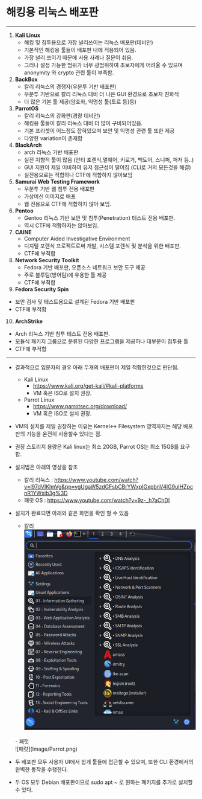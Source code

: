 # 해킹용 리눅스 배포판
----------------

1. **Kali Linux**
   - 해킹 및 침투용으로 가장 널리쓰이는 리눅스 배포판(데비안)
   - 기본적인 해킹용 툴들이 배포판 내에 적용되어 있음.
   - 가장 널리 쓰이기 때문에 사용 사례나 질문이 쉬움.
   - 그러나 설정 가능한 범위가 너무 광범위하여 초보자에게 어려울 수 있으며 anonymity 와  crypto 관련 툴이 부족함.
2. **BackBox**
   - 칼리 리눅스의 경쟁자(우분투 기반 배포판)
   - 우분투 기반으로 칼리 리눅스 대비 더 나은 GUI 환경으로 초보자 친화적
   - 더 많은 기본 툴 제공(암호화, 익명성 툴{토르 등}등)
3. **ParrotOS**
   - 칼리 리눅스의 강화판(경량 데비안)
   - 해킹용 툴들이 칼리 리눅스 대비 더 많이 구비되어있음.
   - 기본 프리셋이 어느정도 잡혀있으며 보안 및 익명성 관련 툴 또한 제공
   - 다양한 variation이 존재함
4. **BlackArch**
   - arch 리눅스 기반 배포판
   - 실전 지향적 툴이 많음 (안티 포렌식,멀웨어, 키로거, 백도어, 스니퍼, 퍼저 등..)
   - GUI 지원이 제일 미비하여 유저 접근성이 떨어짐 (CLI로 거의 모든것을 해결)
   - 실전용으로는 적합하나 CTF에 적합하지 않아보임
5. **Samurai Web Testing Framework**
   - 우분투 기반 웹 침투 전용 배포판
   - 가상머신 이미지로 배포
   - 웹 전용으로 CTF에 적합하지 않아 보임.
6. **Pentoo**
   - Gentoo 리눅스 기반 보안 및 침투(Penetration) 테스트 전용 배포판.
   - 역시 CTF에 적합하지는 않아보임.
7. **CAINE**
   - Computer Aided Investigative Environment
   - 디지털 포렌식 프로젝트로써 개발, 시스템 포렌식 및 분석을 위한 배포판.
   - CTF에 부적합
8. **Network Security Toolkit**
   - Fedora 기반 배포판, 오픈소스 네트워크 보안 도구 제공
   - 주로 블루팀(방어팀)에 유용한 툴 제공
   - CTF에 부적합
9.  **Fedora Security Spin**
   - 보안 검사 및 테스트용으로 설계된 Fedora 기반 배포판
   - CTF에 부적합
10. **ArchStrike**
   - Arch 리눅스 기반 침투 테스트 전용 배포판.
   - 모듈식 패키지 그룹으로 분류된 다양한 프로그램을 제공하나 대부분이 침투용 툴
   - CTF에 부적합

----------------
- 결과적으로 입문자의 경우 아래 두개의 배포판이 제일 적합한것으로 판단됨.
  - Kali Linux
    - https://www.kali.org/get-kali/#kali-platforms
    - VM 혹은 ISO로 설치 권장.
  - Parrot Linux
    - https://www.parrotsec.org/download/
    - VM 혹은 ISO로 설치 권장.

- VM의 설치를 제일 권장하는 이유는 Kernel<-> Filesystem 영역까지는 해당 배포판의 기능을 온전히 사용할수 있다는 점.
- 권장 스토리지 용량은 Kali linux는 최소 20GB, Parrot OS는 최소 15GB를 요구함.
- 설치법은 아래의 영상을 참조
  - 칼리 리눅스 : https://www.youtube.com/watch?v=l97dVIKlmVg&pp=ygUgaW5zdGFsbCBrYWxpIGxpbnV4IG9uIHZpcnR1YWxib3g%3D
  - 패럿 OS : https://www.youtube.com/watch?v=9z-_h7aChDI

- 설치가 완료되면 아래와 같은 화면을 확인 할 수 있음
  - 칼리<br/>
  ![칼리](Image/Kali.png)
  <br/>
  - 패럿<br/>
  ![패럿](Image/Parrot.png)

- 두 배포판 모두 사용자 UI에서 쉽게 툴들에 접근할 수 있으며, 또한 CLI 환경에서의 완벽한 동작을 수행한다. 
- 두 OS 모두 Debian 배포판이므로 sudo apt ~ 로 원하는 패키지를 추가로 설치할 수 있다.